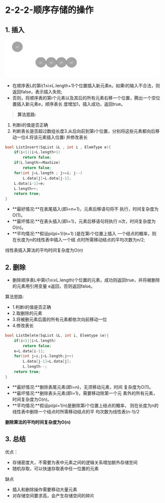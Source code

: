 # 2-2-2-顺序存储的操作

## 1. 插入

![](../../.gitbook/assets/image%20%28103%29.png)

* 在顺序表L的第i\(1≤i≤L.length+1\)个位置插入新元素e。如果i的输入不合法，则返回false，表示插入失败; 
* 否则，将顺序表的第i个元素以及其后的所有元素右移一个位置，腾出一个空位置插入新元素e，顺序表长 度增加1，插入成功，返回true。

> **算法思路:**

1. 判断i的值是否正确
2. 判断表长是否超过数组长度3.从后向前到第i个位置，分别将这些元素都向后移动一位4.将该元素插入位置i 并修改表长

```c
bool ListInsert(SqList &L , int i , ElemType e){
    if(i<1||i>L.length+1)
        return false; 
    if(L.length>=MaxSize)
        return false; 
    for(int j=L.length ; j>=i; j--)
        L.data[j]=L.data[j-1]; 
    L.data[i-1]=e;
    L.length++; 
    return true;
}
```



* **最好情况:**在表尾插入\(即i=n+1\)，元素后移语句将不 执行，时间复杂度为O\(1\)。 
* **最坏情况:**在表头插入\(即i=1\)，元素后移语句将执行 n次，时间复杂度为O\(n\)。 
* **平均情况:**假设pi\(pi=1/\(n+1\) \)是在第i个位置上插入 一个结点的概率，则在长度为n的线性表中插入一个结 点时所需移动结点的平均次数为n/2;

线性表插入算法的平均时间复杂度为O\(n\)



## 2. 删除

* 删除顺序表L中第i\(1≤i≤L.length\)个位置的元素，成功则返回true，并将被删除的元素用引用变量 e返回，否则返回false。

算法思路:

* 1.判断i的值是否正确
* 2.取删除的元素
* 3.将被删元素后面的所有元素都依次向前移动一位
* 4.修改表长

```c
bool ListDelete(SqList &L, int i, Elemtype &e){
    if(i<1||i>L.length) 
        return false;
    e=L.data[i-1];
    for(int j=i;j<L.length;j++)
        L.data[j-1]=L.data[j]; 
        L.length--;
    return true;
}
```

* **最好情况:**删除表尾元素\(即i=n\)，无须移动元素，时间 复杂度为O\(1\)。 
* **最坏情况:**删除表头元素\(即i=1\)，需要移动除第一个元 素外的所有元素，时间复杂度为O\(n\)。 
* **平均情况:**假设pi\(pi=1/n\)是删除第i个位置上结点的概率， 则在长度为n的线性表中删除一个结点时所需移动结点的平 均次数为线性表\(n-1\)/2

**删除算法的平均时间复杂度为O\(n\)**

## 3. 总结

优点：

* 存储密度大，不需要为表中元素之间的逻辑关系增加额外存储空间
* 随机存取，可以快速存取表中任一位置的元素

缺点

* 插入和删除操作需要移动大量元素
* 对存储空间要求高，会产生存储空间的碎片

